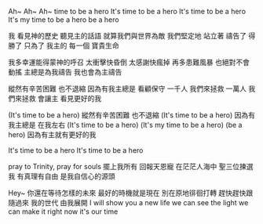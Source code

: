Ah~
Ah~
Ah~
time to be a hero
It's time to be a hero
It's time to be a hero
It's my time
to be a hero
be a hero

我 看見神的歷史 聽見主的話語
就算我們與世界為敵
我們堅定地 站立著 禱告了 得勝了
只為了 我主的 每一個 寶貴生命

我多幸運能得蒙神的呼召
太衝擊快昏倒 太感謝快瘋掉
再多患難風暴 也絕對不會動搖
主總是為我禱告 我也會為主禱告

縱然有辛苦困難 也不退縮
因為有我主總是 看顧保守
一千人 我們來拯救 一萬人 我們來拯救
會讓主 看見更好的我

(It's time to be a hero) 縱然有辛苦困難 也不退縮
(It's time to be a hero) 因為有我主總是 在我左右
(It's time to be a hero)
(It's my time to be a hero)
(be a hero) 因為有主就有更好的我

It's time to be a hero
It's time to be a hero

pray to Trinity, pray for souls
擺上我所有 回報天恩寵
在茫茫人海中 聖三位揀選我
有真理有自由 是我自信心的源頭

Hey~ 你還在等待怎樣的未來
最好的時機就是現在
別在原地徘徊打轉
趕快趕快跟隨過來
我的世代 由我展開
I will show you a new life
we can see the light
we can make it right
now it's our time
